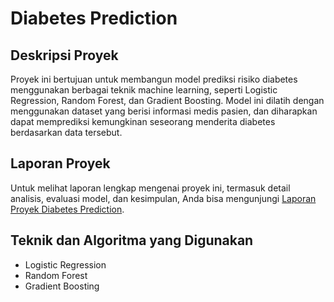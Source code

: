 # Diabetes Prediction 

## Deskripsi Proyek

Proyek ini bertujuan untuk membangun model prediksi risiko diabetes menggunakan berbagai teknik machine learning, seperti Logistic Regression, Random Forest, dan Gradient Boosting. Model ini dilatih dengan menggunakan dataset yang berisi informasi medis pasien, dan diharapkan dapat memprediksi kemungkinan seseorang menderita diabetes berdasarkan data tersebut.

## Laporan Proyek

Untuk melihat laporan lengkap mengenai proyek ini, termasuk detail analisis, evaluasi model, dan kesimpulan, Anda bisa mengunjungi [Laporan Proyek Diabetes Prediction](https://github.com/haaahabib/diabetes_prediction/blob/main/laporan_project.md).

## Teknik dan Algoritma yang Digunakan

- Logistic Regression
- Random Forest
- Gradient Boosting
